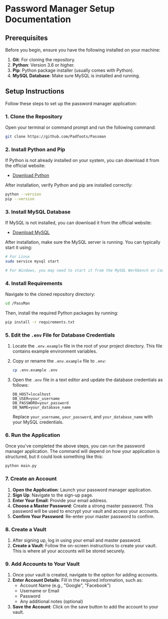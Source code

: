 # Password Manager Setup Documentation

## Prerequisites

Before you begin, ensure you have the following installed on your machine:

1. **Git**: For cloning the repository.
2. **Python**: Version 3.6 or higher.
3. **Pip**: Python package installer (usually comes with Python).
4. **MySQL Database**: Make sure MySQL is installed and running.

## Setup Instructions

Follow these steps to set up the password manager application:

### 1. Clone the Repository

Open your terminal or command prompt and run the following command:

```bash
git clone https://github.com/Padfoots/Passman
```

### 2. Install Python and Pip

If Python is not already installed on your system, you can download it from the official website:

- [Download Python](https://www.python.org/downloads/)

After installation, verify Python and pip are installed correctly:

```bash
python --version
pip --version
```

### 3. Install MySQL Database

If MySQL is not installed, you can download it from the official website:

- [Download MySQL](https://dev.mysql.com/downloads/mysql/)

After installation, make sure the MySQL server is running. You can typically start it using:

```bash
# For Linux
sudo service mysql start

# For Windows, you may need to start it from the MySQL Workbench or Command Line
```

### 4. Install Requirements

Navigate to the cloned repository directory:

```bash
cd /PassMan
```



Then, install the required Python packages by running:

```bash
pip install -r requirements.txt
```

### 5. Edit the `.env` File for Database Credentials

1. Locate the `.env.example` file in the root of your project directory. This file contains example environment variables.
2. Copy or rename the `.env.example` file to `.env`:

   ```bash
   cp .env.example .env
   ```

3. Open the `.env` file in a text editor and update the database credentials as follows:

   ```plaintext
   DB_HOST=localhost
   DB_USER=your_username
   DB_PASSWORD=your_password
   DB_NAME=your_database_name
   ```

   Replace `your_username`, `your_password`, and `your_database_name` with your MySQL credentials.

### 6. Run the Application

Once you've completed the above steps, you can run the password manager application. The command will depend on how your application is structured, but it could look something like this:

```bash
python main.py
```
### 7. Create an Account

1. **Open the Application**: Launch your password manager application.
2. **Sign Up**: Navigate to the sign-up page.
3. **Enter Your Email**: Provide your email address.
4. **Choose a Master Password**: Create a strong master password. This password will be used to encrypt your vault and access your accounts.
5. **Confirm Your Password**: Re-enter your master password to confirm.

### 8. Create a Vault

1. After signing up, log in using your email and master password.
2. **Create a Vault**: Follow the on-screen instructions to create your vault. This is where all your accounts will be stored securely.

### 9. Add Accounts to Your Vault

1. Once your vault is created, navigate to the option for adding accounts.
2. **Enter Account Details**: Fill in the required information, such as:
   - Account Name (e.g., "Google", "Facebook")
   - Username or Email
   - Password
   - Any additional notes (optional)
3. **Save the Account**: Click on the save button to add the account to your vault.


